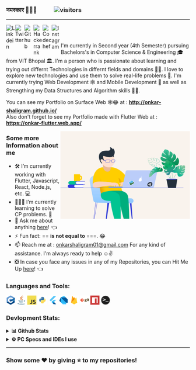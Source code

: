 ### नमस्कार 🙏🙏🙏   &nbsp;&nbsp;&nbsp;&nbsp;&nbsp;&nbsp;&nbsp;&nbsp;&nbsp;&nbsp; ![visitors](https://visitor-badge.glitch.me/badge?page_id=onkar-shaligram.onkar-shaligram)

---

<a href="https://www.linkedin.com/in/onkar-shaligram-a9799b190/">
  <img align="left" alt="Linkdein" width="25px" src="https://cdn.jsdelivr.net/npm/simple-icons@v3/icons/linkedin.svg" />
</a>

<a href="https://twitter.com/shaligram_onkar">
  <img align="left" alt="Twitter" width="25px" src="https://cdn.jsdelivr.net/npm/simple-icons@v3/icons/twitter.svg" />
</a>

<a href="https://github.com/onkar-shaligram">
  <img align="left" alt="Github" width="25px" src="https://cdn.jsdelivr.net/npm/simple-icons@v3/icons/github.svg" />
</a>

<a href="">
  <img align="left" alt="Hackerrank" width="25px" src="https://cdn.jsdelivr.net/npm/simple-icons@v3/icons/hackerrank.svg" />
</a>

<a href="">
  <img align="left" alt="Codechef" width="25px" src="https://cdn.jsdelivr.net/npm/simple-icons@v3/icons/codechef.svg" />
</a>

<a href="https://www.instagram.com/o_n__k__a_r/">
  <img align="left" alt="Instagram" width="25px" src="https://cdn.jsdelivr.net/npm/simple-icons@v3/icons/instagram.svg" />
</a>

<br/>
<br/>

I'm currently in Second year (4th Semester) pursuing Bachelors's in Computer Science & Engineering 🎓 from VIT Bhopal 🏛. I'm a person who is passionate about learning and trying out differnt Technologies in differnt fields and domains 🐱‍💻. I love to explore new technologies and use them to solve real-life problems 🤖. I'm currently trying Web Development 🕸️  and Mobile Development 📱 as well as Strengthing my Data Structures and Algorithm skills 🐱‍🏍.

 You can see my Portfolio on Surface Web 🕸😂 at : **http://onkar-shaligram.github.io/** <br/>
 Also don't forget to see my Portfolio made with Flutter Web at : **https://onkar-flutter.web.app/**
 
 <img align="right" height="240" width="355" alt="gif" src="https://raw.githubusercontent.com/onkar-shaligram/onkar-shaligram/master/prog.gif" /> 

### Some more Information about me

- 🛠 I’m currently working with Flutter, Javascript, React, Node.js, etc. 💻
- 👨🏻‍💻 I’m currently learning to solve CP problems. 🤙
- 💬 Ask me about anything [here](https://www.linkedin.com/in/onkar-shaligram-a9799b190/)! 👈
- ⚡ Fun fact:  == **is not equal to** ===. 😂
- 📫 Reach me at : onkarshaligram01@gmail.com For any kind of assistance. I'm always ready to help ☺✌
- ❎ In case you face any issues in any of my Repositories, you can Hit Me Up [here](https://github.com/onkar-shaligram/onkar-shaligram/issues)! 👈

### Languages and Tools:

<code><img height="25" src="https://raw.githubusercontent.com/github/explore/80688e429a7d4ef2fca1e82350fe8e3517d3494d/topics/cpp/cpp.png"></code>
<code><img height="25" src="https://raw.githubusercontent.com/github/explore/80688e429a7d4ef2fca1e82350fe8e3517d3494d/topics/java/java.png"></code>
<code><img height="25" src="https://raw.githubusercontent.com/github/explore/80688e429a7d4ef2fca1e82350fe8e3517d3494d/topics/javascript/javascript.png"></code>
<code><img height="25" src="https://raw.githubusercontent.com/github/explore/80688e429a7d4ef2fca1e82350fe8e3517d3494d/topics/python/python.png"></code>
<code><img height="25" src="https://raw.githubusercontent.com/github/explore/80688e429a7d4ef2fca1e82350fe8e3517d3494d/topics/flutter/flutter.png"></code>
<code><img height="25" src="https://raw.githubusercontent.com/github/explore/80688e429a7d4ef2fca1e82350fe8e3517d3494d/topics/dart/dart.png"></code>
<code><img height="25" src="https://raw.githubusercontent.com/github/explore/80688e429a7d4ef2fca1e82350fe8e3517d3494d/topics/firebase/firebase.png"></code>
<code><img height="25" src="https://raw.githubusercontent.com/github/explore/80688e429a7d4ef2fca1e82350fe8e3517d3494d/topics/git/git.png"></code>
<code><img height="25" src="https://raw.githubusercontent.com/github/explore/80688e429a7d4ef2fca1e82350fe8e3517d3494d/topics/npm/npm.png"></code>
<code><img height="25" src="https://raw.githubusercontent.com/github/explore/80688e429a7d4ef2fca1e82350fe8e3517d3494d/topics/terminal/terminal.png"></code>


### Devlopment Stats:

<details>	
  <summary><b>📊 Github Stats </b></summary>

<img height="250em" src="https://github-readme-stats.vercel.app/api?username=onkar-shaligram&show_icons=true&hide_border=true" width="100%"/></br>
<img height="250em" src="https://github-readme-stats.vercel.app/api/top-langs/?username=onkar-shaligram&exclude_repo=KNN-Image Classification&show_icons=true&hide_border=true&layout=compact&langs_count=10"  width="100%"/>
</details>

<details>	
  <br/>
  <summary><b>⚙️ PC Specs and IDEs I use </b></summary>
  	<ul>
      <li><b>OS:</b> Windows 10 20H2  </li>
	    <li><b>Laptop: </b> HP Pavilion 15 (i7, GTX 1650)</li>
  	  <li><b>Browser: </b> Google Chrome </li>
	    <li><b>Code Editor:</b> Mostly VSCode <img src="https://img.icons8.com/fluent/18/000000/visual-studio-code-2019.png"/> </li>
	 <br/>
	  See My VSCode Configrations and settings at <a href=" ">here.</a>
	</ul>	
</details>

---

### Show some ❤️ by giving ⭐ to my repositories!
